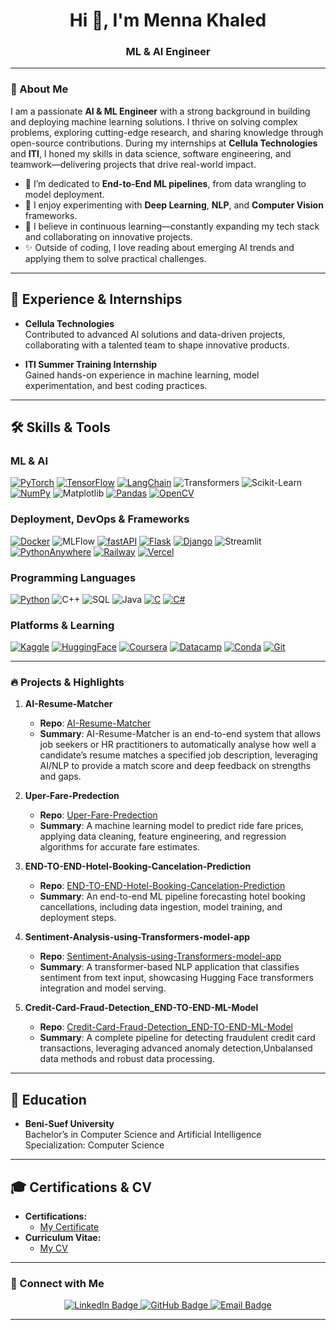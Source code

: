 <h1 align="center">Hi 👋, I'm Menna Khaled</h1>
<h3 align="center">ML & AI Engineer</h3>


---

### 🚀 About Me

I am a passionate **AI & ML Engineer** with a strong background in building and deploying machine learning solutions. I thrive on solving complex problems, exploring cutting-edge research, and sharing knowledge through open-source contributions. During my internships at **Cellula Technologies** and **ITI**, I honed my skills in data science, software engineering, and teamwork—delivering projects that drive real-world impact.

- 🌱 I’m dedicated to **End-to-End ML pipelines**, from data wrangling to model deployment.  
- 🔭 I enjoy experimenting with **Deep Learning**, **NLP**, and **Computer Vision** frameworks.  
- 🎯 I believe in continuous learning—constantly expanding my tech stack and collaborating on innovative projects.  
- ✨ Outside of coding, I love reading about emerging AI trends and applying them to solve practical challenges.

---

## 💼 Experience & Internships

- **Cellula Technologies**  
  Contributed to advanced AI solutions and data-driven projects, collaborating with a talented team to shape innovative products.

- **ITI Summer Training Internship**  
  Gained hands-on experience in machine learning, model experimentation, and best coding practices.

---

## 🛠️ Skills & Tools

### **ML & AI**
[![PyTorch](https://img.shields.io/badge/PyTorch-EE4C2C?style=for-the-badge&logo=pytorch&logoColor=white)](#)
[![TensorFlow](https://img.shields.io/badge/TensorFlow-FF6F00?style=for-the-badge&logo=tensorflow&logoColor=white)](#)
[![LangChain](https://img.shields.io/badge/LangChain-1C3C3C?style=for-the-badge&logo=langchain&logoColor=white)](#)
![Transformers](https://img.shields.io/badge/Transformers-000000?style=flat&logo=huggingface&logoColor=white)
![Scikit-Learn](https://img.shields.io/badge/Scikit--Learn-F7931E?style=flat&logo=scikit-learn&logoColor=white)
[![NumPy](https://img.shields.io/badge/NumPy-777BB4?style=for-the-badge&logo=numpy&logoColor=white)](#)
![Matplotlib](https://img.shields.io/badge/Matplotlib-315796?style=flat&logo=matplotlib&logoColor=white)
[![Pandas](https://img.shields.io/badge/Pandas-2C2D72?style=for-the-badge&logo=pandas&logoColor=white)](#)
[![OpenCV](https://img.shields.io/badge/OpenCV-27338e?style=for-the-badge&logo=opencv&logoColor=white)](#)

### **Deployment, DevOps & Frameworks**
[![Docker](https://img.shields.io/badge/Docker-2CA5E0?style=for-the-badge&logo=docker&logoColor=white)](#)
![MLFlow](https://img.shields.io/badge/MLFlow-000000?style=flat&logo=mlflow&logoColor=white)
[![fastAPI](https://img.shields.io/badge/fastAPI-109989?style=for-the-badge&logo=fastapi&logoColor=white)](#)
[![Flask](https://img.shields.io/badge/Flask-000000?style=for-the-badge&logo=flask&logoColor=white)](#)
[![Django](https://img.shields.io/badge/Django-092E20?style=for-the-badge&logo=django&logoColor=green)](#)
![Streamlit](https://img.shields.io/badge/Streamlit-FF4B4B?style=flat&logo=streamlit&logoColor=white)
[![PythonAnywhere](https://img.shields.io/badge/PythonAnywhere-1D9FD7?style=for-the-badge&logo=pythonanywhere&logoColor=white)](#)
[![Railway](https://img.shields.io/badge/Railway-131415?style=for-the-badge&logo=railway&logoColor=white)](#)
[![Vercel](https://img.shields.io/badge/Vercel-000000?style=for-the-badge&logo=vercel&logoColor=white)](#)

### **Programming Languages**
[![Python](https://img.shields.io/badge/Python-FFD43B?style=for-the-badge&logo=python&logoColor=blue)](#)
![C++](https://img.shields.io/badge/-C++-00599C?style=flat-square&logo=c%2B%2B)
![SQL](https://img.shields.io/badge/-SQL-003B57?style=flat-square&logo=postgresql)
![Java](https://img.shields.io/badge/-Java-007396?style=flat-square&logo=java)
[![C](https://img.shields.io/badge/C-00599C?style=for-the-badge&logo=c&logoColor=white)](#)
[![C#](https://img.shields.io/badge/C%23-239120?style=for-the-badge&logo=csharp&logoColor=white)](#)


### **Platforms & Learning**
[![Kaggle](https://img.shields.io/badge/Kaggle-20BEFF?style=for-the-badge&logo=Kaggle&logoColor=white)](#)
[![HuggingFace](https://img.shields.io/badge/-HuggingFace-FDEE21?style=for-the-badge&logo=HuggingFace&logoColor=black)](#)
[![Coursera](https://img.shields.io/badge/Coursera-0056D2?style=for-the-badge&logo=Coursera&logoColor=white)](#)
[![Datacamp](https://img.shields.io/badge/Datacamp-05192D?style=for-the-badge&logo=datacamp&logoColor=65FF8F)](#)
[![Conda](https://img.shields.io/badge/conda-342B029.svg?&style=for-the-badge&logo=anaconda&logoColor=white)](#)
[![Git](https://img.shields.io/badge/Git-F05032?style=for-the-badge&logo=git&logoColor=white)](#)

---

### 🔥 Projects & Highlights
1. **AI-Resume-Matcher**  
   - **Repo**: [AI-Resume-Matcher](https://github.com/Menna-Khalid/AI-Resume-Matcher)  
   - **Summary**: AI-Resume-Matcher is an end-to-end system that allows job seekers or HR practitioners to automatically analyse how well a candidate’s resume matches a specified job description, leveraging AI/NLP to provide a match score and deep feedback on strengths and gaps.

2. **Uper-Fare-Predection**  
   - **Repo**: [Uper-Fare-Predection](https://github.com/Menna-Khalid/Uper-Fare-Predection)  
   - **Summary**: A machine learning model to predict ride fare prices, applying data cleaning, feature engineering, and regression algorithms for accurate fare estimates.

3. **END-TO-END-Hotel-Booking-Cancelation-Prediction**  
   - **Repo**: [END-TO-END-Hotel-Booking-Cancelation-Prediction](https://github.com/Menna-Khalid/END-TO-END-Hotel-Booking-Cancelation-Prediction)  
   - **Summary**: An end-to-end ML pipeline forecasting hotel booking cancellations, including data ingestion, model training, and deployment steps.

4. **Sentiment-Analysis-using-Transformers-model-app**  
   - **Repo**: [Sentiment-Analysis-using-Transformers-model-app](https://github.com/Menna-Khalid/Sentiment-Analysis-using-Transformers-model-app)  
   - **Summary**: A transformer-based NLP application that classifies sentiment from text input, showcasing Hugging Face transformers integration and model serving.

5. **Credit-Card-Fraud-Detection_END-TO-END-ML-Model**  
   - **Repo**: [Credit-Card-Fraud-Detection_END-TO-END-ML-Model](https://github.com/Menna-Khalid/Credit-Card-Fraud-Detection-ML-Model)  
   - **Summary**: A complete pipeline for detecting fraudulent credit card transactions, leveraging advanced anomaly detection,Unbalansed data methods and robust data processing.

---

## 📘 Education

- **Beni-Suef University**  
  Bachelor’s in Computer Science and Artificial Intelligence  
  Specialization: Computer Science  

---

## 🎓 Certifications & CV

- **Certifications:**  
  - [My Certificate](https://drive.google.com/drive/folders/1KhLoxztIfNdZR2SCl9s0ikCQcZGTIPC-) 
- **Curriculum Vitae:**  
  - [My CV](https://drive.google.com/your-cv-link) 

---


### 🤝 Connect with Me

<p align="center">
  <a href="https://linkedin.com/in/menna-khalid-690b87244">
    <img src="https://img.shields.io/badge/-LinkedIn-0A66C2?style=flat&logo=Linkedin&logoColor=white" alt="LinkedIn Badge"/>
  </a>
  <a href="https://github.com/Menna-Khalid">
    <img src="https://img.shields.io/badge/-GitHub-181717?style=flat&logo=github" alt="GitHub Badge"/>
  </a>
  <a href="mailto:Mennakhaid@outlook.sa">
    <img src="https://img.shields.io/badge/-Email-D14836?style=flat&logo=gmail&logoColor=white" alt="Email Badge"/>
  </a>
</p>

---

